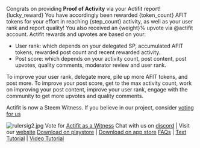 Congrats on providing **Proof of Activity** via your Actifit report!
{lucky_reward}
You have accordingly been rewarded {token_count} AFIT tokens for your effort in reaching {step_count} activity, as well as your user rank and report quality!
You also received an {weight}% upvote via @actifit account.
Actifit rewards and upvotes are based on your:
- User rank: which depends on your delegated SP, accumulated AFIT tokens, rewarded post count and recent rewarded activity.
- Post score: which depends on your activity count, post content, post upvotes, quality comments, moderator review and user rank.

To improve your user rank, delegate more, pile up more AFIT tokens, and post more.
To improve your post score, get to the max activity count, work on improving your post content, improve your user rank, engage with the community to get more upvotes and quality comments.

Actifit is now a Steem Witness. If you believe in our project, consider [voting for us](https://steemconnect.com/sign/account-witness-vote?witness=actifit&approve=1)

![rulersig2.jpg](https://cdn.steemitimages.com/DQmXrZz658YfMQBXNTA12rmbzqWXASfaGcNSqatJJ2ba7NR/rulersig2.jpg)
Vote for [Actifit as a Witness](https://steemconnect.com/sign/account-witness-vote?witness=actifit&approve=1)
Chat with us on [discord](https://discord.gg/aHtcA6r) | Visit our [website](https://actifit.io/) 
[Download on playstore](https://bit.ly/actifit-app) | [Download on app store](https://bit.ly/actifit-ios)
[FAQs](https://steemit.com/actifit/@katerinaramm/actifit-app-or-rewarding-fitness-activity-with-tokens-and-steemit-upvotes-faqs) | [Text Tutorial](https://steemit.com/utopian-io/@katerinaramm/tutorial-for-actifit-app-android) | [Video Tutorial](https://youtu.be/tqkaDoonyvI)</sub>